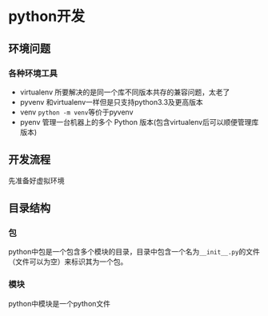 # python开发
## 环境问题
### 各种环境工具
- virtualenv 所要解决的是同一个库不同版本共存的兼容问题，太老了
- pyvenv 和virtualenv一样但是只支持python3.3及更高版本
- venv `python -m venv`等价于pyvenv
- pyenv 管理一台机器上的多个 Python 版本(包含virtualenv后可以顺便管理库版本)
## 开发流程
先准备好虚拟环境

## 目录结构
### 包
python中包是一个包含多个模块的目录，目录中包含一个名为`__init__.py`的文件（文件可以为空）来标识其为一个包。
### 模块
python中模块是一个python文件
